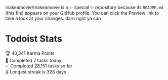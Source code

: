 makeamovie/makeamovie is a ✨ special ✨ repository because its `README.md` (this file) appears on your GitHub profile.
You can click the Preview link to take a look at your changes. darn right ya can

# Todoist Stats

<!-- TODO-IST:START -->
🏆  40,341 Karma Points           
🌸  Completed 7 tasks today           
✅  Completed 28,151 tasks so far           
⏳  Longest streak is 328 days
<!-- TODO-IST:END -->